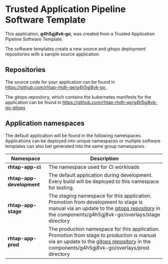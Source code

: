 # Trusted Application Pipeline Software Template

This application, **g4h5gj8vk-go**, was created from a Trusted Application Pipeline Software Template.

The software templates create a new source and gitops deployment repositories with a sample source application. 

## Repositories

The source code for your application can be found in [https://github.com/rhtap-rhdh-qe/g4h5gj8vk-go ](https://github.com/rhtap-rhdh-qe/g4h5gj8vk-go ).
 
The gitops repository, which contains the kubernetes manifests for the application can be found in 
[https://github.com/rhtap-rhdh-qe/g4h5gj8vk-go-gitops ](https://github.com/rhtap-rhdh-qe/g4h5gj8vk-go-gitops ) 

## Application namespaces 

The default application will be found in the following namespaces. Applications can be deployed into unique namespaces or multiple software templates can also bet generated into the same group namespaces.  

|  Namespace   |  Description   |  
| -------- | -------- |
| **rhtap-app-ci** | The namespace used for CI workloads |
| **rhtap-app-development** | The default application during development. Every build will be deployed to this namespace for testing. |
| **rhtap-app-stage** | The staging namespace for this application. Promotion from development to stage is manual via an update to the [gitops repository](https://github.com/rhtap-rhdh-qe/g4h5gj8vk-go-gitops ) in the components/g4h5gj8vk-go/overlays/stage directory |
| **rhtap-app-prod** | The production namespace for this application. Promotion from stage to production is manual via an update to the [gitops repository](https://github.com/rhtap-rhdh-qe/g4h5gj8vk-go-gitops ) in the components/g4h5gj8vk-go/overlays/prod directory |